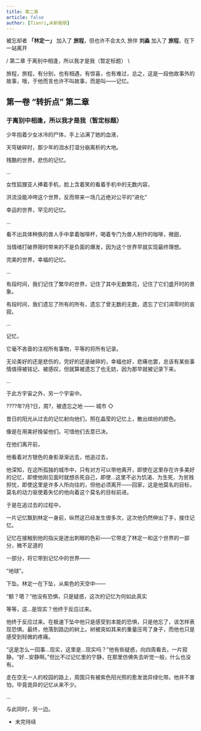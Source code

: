 ```yaml
---
title: 第二章
article: false
author: [Tianri,米新极限]
---
```


被忘却者 **「林定一」** 加入了 **旅程**，但也许不会太久
旅伴 **刘淼** 加入了 **旅程**，在下一站离开

/ 第二章 于离别中相逢，所以我才是我（暂定标题） \

旅程，旅程，有分别，也有相遇，有惊喜，也有难过，总之，这是一段他故事外的故事，哦，于他而言也许不叫故事，而是叫——记忆。

<!-- more -->

## 第一卷 “转折点” 第二章

### 于离别中相逢，所以我才是我（暂定标题）

少年抱着少女冰冷的尸体，手上沾满了她的血液，

天穹破碎时，那少年的泪水打湿分崩离析的大地。

残酷的世界，悲伤的记忆。

...

女性狐狸亚人捧着手机，脸上含着笑的看着手机中的无数内容，

洪流没能冲垮这个世界，反而带来一场几近绝对公平的“进化”

幸运的世界，罕见的记忆。

...

看不出具体种族的兽人手中拿着咖啡杯，喝着专门为兽人制作的咖啡，微甜，

当情绪打破界限时带来的不是负面的爆发，因为这个世界早就实现最终理想。

完美的世界，幸福的记忆。

...

有段时间，我们记住了繁华的世界，记住了其中无数繁花，记住了它们盛开时的景象。

有段时间，我们遗忘了所有的所有，遗忘了曾无数的无数，遗忘了它们凋零时的哀寂。

...

记忆，

它毫不吝啬的注视所有事物，平等的将所有记录。

无论美好的还是悲伤的，完好的还是破碎的，幸福也好，悲痛也罢，总该有某些事情值得被铭记、被感叹，但就算被遗忘了也无妨，因为那早就被记录下来。

...

于此方宇宙之外，另一个宇宙中。

????年?月?日，周?，被遗忘之地 —— 城市 ◇

昔日的阳光从过去的记忆射向他们，照在晶莹的记忆上，散出缤纷的颜色。

像是在用美好挽留他们。可惜他们去意已决。

在他们离开前，

他看着对方银色的身影渐渐远去，他追过去，

他深知，在这所孤独的城市中，只有对方可以带他离开，即使在这里存在许多美好的记忆，即使他刚见面时就想杀死自己，即使...这里不必为饥渴、为生死、为贫贱担忧，即使这里是许多人所向往的，但他必须离开——回家，这是他莫名的目标，莫名的动力驱使着失忆的他向着这个莫名的目标前进。

于是在追过去的过程中，

一片记忆飘到林定一身前，纵然这已经发生很多次，这次他仍然伸出了手，接住记忆。

记忆在接触到他的指尖是迸出刺眼的色彩——它带走了林定一和这个世界的一部分，微不足道的

一部分，将它带到记忆中的世界——

“地球”。

下坠。林定一在下坠，从紫色的天空中——

“额？嗯？”他没有恐惧，只是疑惑，这次的记忆为何如此真实

等等，这...是现实？他终于反应过来。

他终于反应过来。在极速下坠中他只是感受到本能的恐惧，只是他忘了，该怎样表现恐惧。最终，他落到路边的树上。树被突如其来的重量压弯了身子，而他也只是感受到轻微的疼痛。

“这是怎么一回事...现实，这里是...现实吗？”他有些疑惑，向四周看去，一片寂静。“好...安静啊。”但比不过记忆里的宁静，在那里仿佛失去听觉一般，什么也没有。

走在空无一人的校园的路上，周围只有被紫色阳光照的愈发诡异绿化带。他并不害怕，毕竟诡异的记忆从来不少。

...

与此同时，另一边。

- 未完待续